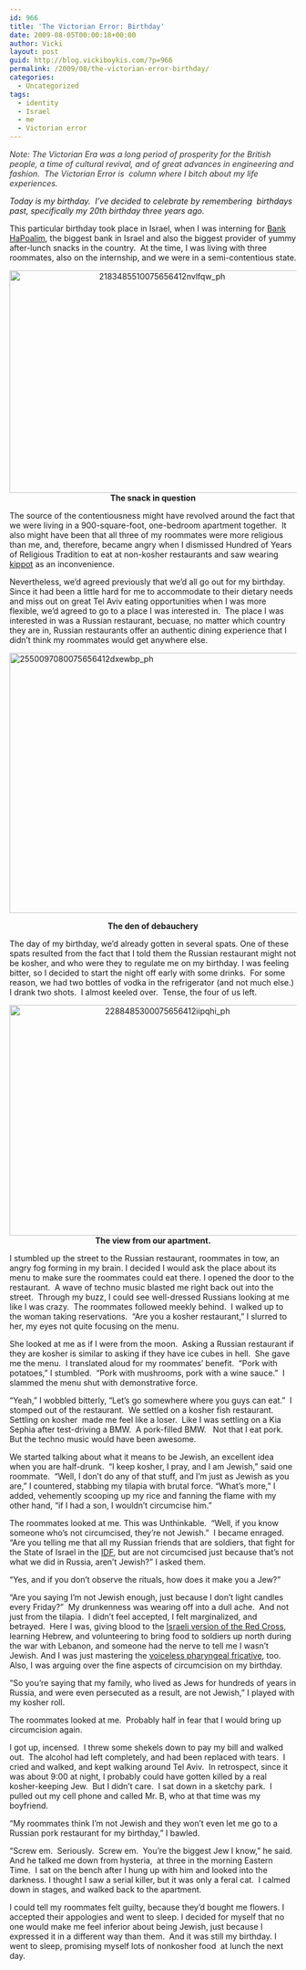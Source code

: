 ```yaml
---
id: 966
title: 'The Victorian Error: Birthday'
date: 2009-08-05T00:00:18+00:00
author: Vicki
layout: post
guid: http://blog.vickiboykis.com/?p=966
permalink: /2009/08/the-victorian-error-birthday/
categories:
  - Uncategorized
tags:
  - identity
  - Israel
  - me
  - Victorian error
---
```

<span style="color: #333333;"><span style="color: #333333;"><em>Note: The Victorian Era was a long period of prosperity for the British people, a time of cultural revival, and of great advances in engineering and fashion.  The Victorian Error is  column where I bitch about my life experiences.</em></span></span>

_Today is my birthday.  I&#8217;ve decided to celebrate by remembering  birthdays past, specifically my 20th birthday three years ago._

This particular birthday took place in Israel, when I was interning for [Bank HaPoalim](http://www.bankhapoalim.com/), the biggest bank in Israel and also the biggest provider of yummy after-lunch snacks in the country.  At the time, I was living with three roommates, also on the internship, and we were in a semi-contentious state.

<p style="text-align: center;">
  <img class="aligncenter size-full wp-image-967" title="2183485510075656412nvlfqw_ph" src="http://blog.vickiboykis.com/wp-content/uploads/2009/08/2183485510075656412nvlfqw_ph.jpg" alt="2183485510075656412nvlfqw_ph" width="520" height="390" /><strong>The snack in question</strong>
</p>

<p style="text-align: left;">
  The source of the contentiousness might have revolved around the fact that we were living in a 900-square-foot, one-bedroom apartment together.  It also might have been that all three of my roommates were more religious than me, and, therefore, became angry when I dismissed Hundred of Years of Religious Tradition to eat at non-kosher restaurants and saw wearing<a href="http://en.wikipedia.org/wiki/Kippah"> kippot</a> as an inconvenience.
</p>

Nevertheless, we&#8217;d agreed previously that we&#8217;d all go out for my birthday.  Since it had been a little hard for me to accommodate to their dietary needs and miss out on great Tel Aviv eating opportunities when I was more flexible, we&#8217;d agreed to go to a place I was interested in.  The place I was interested in was a Russian restaurant, becuase, no matter which country they are in, Russian restaurants offer an authentic dining experience that I didn&#8217;t think my roommates would get anywhere else.

[<img class="aligncenter size-full wp-image-968" title="2550097080075656412dxewbp_ph" src="http://blog.vickiboykis.com/wp-content/uploads/2009/08/2550097080075656412dxewbp_ph.jpg" alt="2550097080075656412dxewbp_ph" width="608" height="456" />](http://blog.vickiboykis.com/wp-content/uploads/2009/08/2550097080075656412dxewbp_ph.jpg)

<p style="text-align: center;">
  <strong>The den of debauchery</strong>
</p>

The day of my birthday, we&#8217;d already gotten in several spats. One of these spats resulted from the fact that I told them the Russian restaurant might not be kosher, and who were they to regulate me on my birthday. I was feeling bitter, so I decided to start the night off early with some drinks.  For some reason, we had two bottles of vodka in the refrigerator (and not much else.)  I drank two shots.  I almost keeled over.  Tense, the four of us left.

<p style="text-align: center;">
  <a href="http://blog.vickiboykis.com/wp-content/uploads/2009/08/2288485300075656412iipqhi_ph.jpg"><img class="aligncenter size-full wp-image-971" title="2288485300075656412iipqhi_ph" src="http://blog.vickiboykis.com/wp-content/uploads/2009/08/2288485300075656412iipqhi_ph.jpg" alt="2288485300075656412iipqhi_ph" width="539" height="404" /></a><strong>The view from our apartment.</strong>
</p>

I stumbled up the street to the Russian restaurant, roommates in tow, an angry fog forming in my brain. I decided I would ask the place about its  menu to make sure the roommates could eat there. I opened the door to the restaurant.  A wave of techno music blasted me right back out into the street.  Through my buzz, I could see well-dressed Russians looking at me like I was crazy.  The roommates followed meekly behind.  I walked up to the woman taking reservations.  &#8220;Are you a kosher restaurant,&#8221; I slurred to her, my eyes not quite focusing on the menu.

She looked at me as if I were from the moon.  Asking a Russian restaurant if they are kosher is similar to asking if they have ice cubes in hell.  She gave me the menu.  I translated aloud for my roommates&#8217; benefit.  &#8220;Pork with potatoes,&#8221; I stumbled.  &#8220;Pork with mushrooms, pork with a wine sauce.&#8221;  I slammed the menu shut with demonstrative force.

&#8220;Yeah,&#8221; I wobbled bitterly, &#8220;Let&#8217;s go somewhere where you guys can eat.&#8221;  I stomped out of the restaurant.  We settled on a kosher fish restaurant.  Settling on kosher  made me feel like a loser.  Like I was settling on a Kia Sephia after test-driving a BMW.  A pork-filled BMW.   Not that I eat pork.  But the techno music would have been awesome.

We started talking about what it means to be Jewish, an excellent idea when you are half-drunk.  &#8220;I keep kosher, I pray, and I am Jewish,&#8221; said one roommate.  &#8220;Well, I don&#8217;t do any of that stuff, and I&#8217;m just as Jewish as you are,&#8221; I countered, stabbing my tilapia with brutal force. &#8220;What&#8217;s more,&#8221; I added, vehemently scooping up my rice and fanning the flame with my other hand, &#8220;if I had a son, I wouldn&#8217;t circumcise him.&#8221;

The roommates looked at me. This was Unthinkable.  &#8220;Well, if you know someone who&#8217;s not circumcised, they&#8217;re not Jewish.&#8221;  I became enraged.  &#8220;Are you telling me that all my Russian friends that are soldiers, that fight for the State of Israel in the [IDF](http://en.wikipedia.org/wiki/Israel_Defense_Forces), but are not circumcised just because that&#8217;s not what we did in Russia, aren&#8217;t Jewish?&#8221; I asked them.

&#8220;Yes, and if you don&#8217;t observe the rituals, how does it make you a Jew?&#8221;

&#8220;Are you saying I&#8217;m not Jewish enough, just because I don&#8217;t light candles every Friday?&#8221;  My drunkenness was wearing off into a dull ache.  And not just from the tilapia.  I didn&#8217;t feel accepted, I felt marginalized, and betrayed.  Here I was, giving blood to the [Israeli version of the Red Cross](http://en.wikipedia.org/wiki/Magen_David_Adom),  learning Hebrew, and volunteering to bring food to soldiers up north during the war with Lebanon, and someone had the nerve to tell me I wasn&#8217;t Jewish. And I was just mastering the [voiceless pharyngeal fricative](http://en.wikipedia.org/wiki/Voiceless_pharyngeal_fricative), too.   Also, I was arguing over the fine aspects of circumcision on my birthday.

&#8220;So you&#8217;re saying that my family, who lived as Jews for hundreds of years in Russia, and were even persecuted as a result, are not Jewish,&#8221; I played with my kosher roll.

The roommates looked at me.  Probably half in fear that I would bring up circumcision again.

I got up, incensed.  I threw some shekels down to pay my bill and walked out.  The alcohol had left completely, and had been replaced with tears.  I cried and walked, and kept walking around Tel Aviv.  In retrospect, since it was about 9:00 at night, I probably could have gotten killed by a real kosher-keeping Jew.  But I didn&#8217;t care.  I sat down in a sketchy park.  I pulled out my cell phone and called Mr. B, who at that time was my boyfriend.

&#8220;My roommates think I&#8217;m not Jewish and they won&#8217;t even let me go to a Russian pork restaurant for my birthday,&#8221; I bawled.

&#8220;Screw em.  Seriously.  Screw em.  You&#8217;re the biggest Jew I know,&#8221; he said.  And he talked me down from hysteria,  at three in the morning Eastern Time.  I sat on the bench after I hung up with him and looked into the darkness. I thought I saw a serial killer, but it was only a feral cat.  I calmed down in stages, and walked back to the apartment.

I could tell my roommates felt guilty, because they&#8217;d bought me flowers. I accepted their appologies and went to sleep. I decided for myself that no one would make me feel inferior about being Jewish, just because I expressed it in a different way than them.  And it was still my birthday. I went to sleep, promising myself lots of nonkosher food  at lunch the next day.